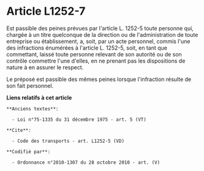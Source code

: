 # Article L1252-7

Est passible des peines prévues par l'article L. 1252-5 toute personne qui, chargée à un titre quelconque de la direction ou
de l'administration de toute entreprise ou établissement, a, soit, par un acte personnel, commis l'une des infractions
énumérées à l'article L. 1252-5, soit, en tant que commettant, laissé toute personne relevant de son autorité ou de son
contrôle commettre l'une d'elles, en ne prenant pas les dispositions de nature à en assurer le respect. 

Le préposé est passible des mêmes peines lorsque l'infraction résulte de son fait personnel.

**Liens relatifs à cet article**

	**Anciens textes**:

	  - Loi n°75-1335 du 31 décembre 1975 - art. 5 (VT)

	**Cite**:

	  - Code des transports - art. L1252-5 (VD)

	**Codifié par**:

	  - Ordonnance n°2010-1307 du 28 octobre 2010 - art. (V)
